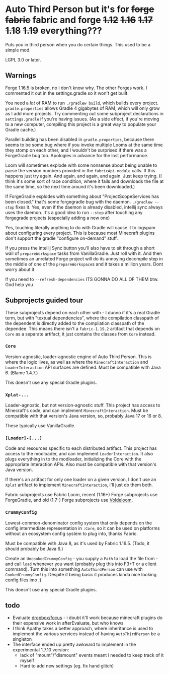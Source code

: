 # Auto Third Person but it's for ~~forge~~ ~~fabric~~ fabric and forge ~~1.12~~ ~~1.16~~ ~~1.17~~ ~~1.18~~ ~~1.19~~ everything???

Puts you in third person when you do certain things. This used to be a simple mod.

LGPL 3.0 or later.

## Warnings

Forge 1.16.5 is broken, no i don't know why. The other Forges work. I commented it out in the settings.gradle so it won't get built.

You need a *lot* of RAM to run `./gradlew build`, which builds every project. `gradle.properties` allows Gradle 4 gigabytes of RAM, which will only grow as I add more projects. Try commenting out some subproject declarations in `settings.gradle` if you're having issues. (As a side effect, if you're moving to a new computer, compiling this project is a great way to populate your Gradle cache.)

Parallel building has been disabled in `gradle.properties`, because there seems to be some bug where if you invoke multiple Looms at the same time they stomp on each other, and I wouldn't be surprised if there was a ForgeGradle bug too. Apologies in advance for the lost performance.

Loom will sometimes explode with some nonsense about being unable to parse the version numbers provided in the `fabricApi.module` calls. If this happens just try again. And again, and again, and again. Just keep trying. (I think it's some sort of race condition, where it fails and downloads the file at the same time, so the next time around it's been downloaded.)

If ForgeGradle explodes with something about "ProjectScopeServices has been closed." that's some forgegradle bug with the daemon. `./gradlew --stop` fixes it. Yes, even if the daemon is already disabled, intellij sync always uses the daemon. It's a good idea to run `--stop` after touching any forgegrade projects (especially adding a new one)

Yes, touching literally anything to do with Gradle will cause it to logspam about configuring every project. This is because most Minecraft plugins don't support the gradle "configure on-demand" stuff.

If you press the intellij Sync button you'll also have to sit through a short wall of `prepareWorkspace` tasks from VanillaGradle. Just roll with it. And then sometimes an unrelated Forge project will do its annoying decompile step in the middle of one of the `prepareWorkspace`s and it takes a million years. Dont worry about it

If you need to `--refresh-dependencies` ITS GONNA DO ALL OF THEM btw. God help you

## Subprojects guided tour

These subprojects depend on each other with - I dunno if it's a real Gradle term, but with "textual dependencies", where the compilation classpath of the dependent is directly added to the compilation classpath of the dependee. This means there isn't a `Fabric-1.19.2` artifact that depends on `Core` as a separate artifact; it just contains the classes from `Core` instead.

### `Core`

Version-agnostic, loader-agnostic engine of Auto Third Person. This is where the logic lives, as well as where the `MinecraftInteraction` and `LoaderInteraction` API surfaces are defined. Must be compatible with Java 6. (Blame 1.4.7.)

This doesn't use any special Gradle plugins.

### `Xplat-...`

Loader-agnostic, but not version-agnostic stuff. This project has access to Minecraft's code, and can implement `MinecraftInteraction`. Must be compatible with that version's Java version, so, probably Java 17 or 16 or 8.

These typically use VanillaGradle.

### `[Loader]-[...]`

Code and resources specific to each distributed artifact. This project has access to the modloader, and can implement `LoaderInteraction`. It also plugs everything in to the modloader, initializing the Core with the appropriate Interaction APIs. Also must be compatible with that version's Java version.

If there's an artifact for only one loader on a given version, I don't use an `Xplat` artifact to implement `MinecraftInteraction`, i'll just do them both.

Fabric subprojects use Fabric Loom, recent (1.16+) Forge subprojects use ForgeGradle, and old (1.7-) Forge subprojects use [Voldeloom](https://github.com/CrackedPolishedBlackstoneBricksMC/voldeloom/).

### `CrummyConfig`

Lowest-common-denominator config system that only depends on the config intermediate representation in `:Core`, so it can be used on platforms without an ecosystem config system to plug into, thanks Fabric.

Must be compatible with Java 8, as it's used by Fabric 1.16.5. (Todo, it should probably be Java 6.)

Create an `UncookedCrummyConfig` - you supply a `Path` to load the file from - and call `load` whenever you want (probably plug this into F3+T or a client command). Turn this into something `AutoThirdPerson` can use with `CookedCrummyConfig`.  Despite it being basic it produces kinda nice looking config files imo ;)

This doesn't use any special Gradle plugins.

## todo

* Evaluate [dropbox/focus](https://github.com/dropbox/focus) - i doubt it'll work because minecraft plugins do their expensive work in afterEvaluate, but who knows
* I think Apathy takes a better approach, where inheritance is used to implement the various services instead of having `AutoThirdPerson` be a singleton
* The interface ended up pretty awkward to implement in the experimental 1.7.10 version:
  * lack of "mount"/"dismount" events meant i needed to keep track of it myself
  * Hard to add new settings (eg. fix hand glitch)